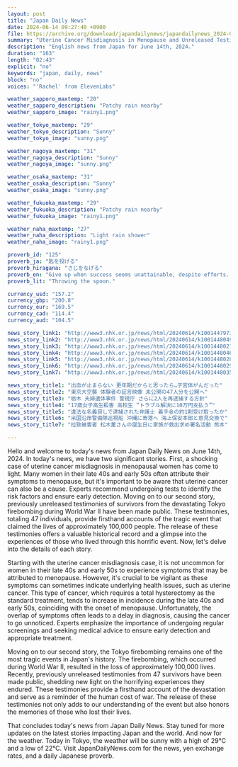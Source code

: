 ```yaml
---
layout: post
title: "Japan Daily News"
date: 2024-06-14 09:27:40 +0900
file: https://archive.org/download/japandailynews/japandailynews_2024-06-14.mp3
summary: "Uterine Cancer Misdiagnosis in Menopause and Unreleased Testimonies of Tokyo Firebombing Survivors, & more…"
description: "English news from Japan for June 14th, 2024."
duration: "163"
length: "02:43"
explicit: "no"
keywords: "japan, daily, news"
block: "no"
voices: "'Rachel' from ElevenLabs"

weather_sapporo_maxtemp: "20"
weather_sapporo_description: "Patchy rain nearby"
weather_sapporo_image: "rainy1.png"

weather_tokyo_maxtemp: "29"
weather_tokyo_description: "Sunny"
weather_tokyo_image: "sunny.png"

weather_nagoya_maxtemp: "31"
weather_nagoya_description: "Sunny"
weather_nagoya_image: "sunny.png"

weather_osaka_maxtemp: "31"
weather_osaka_description: "Sunny"
weather_osaka_image: "sunny.png"

weather_fukuoka_maxtemp: "29"
weather_fukuoka_description: "Patchy rain nearby"
weather_fukuoka_image: "rainy1.png"

weather_naha_maxtemp: "27"
weather_naha_description: "Light rain shower"
weather_naha_image: "rainy1.png"

proverb_id: "125"
proverb_ja: "匙を投げる"
proverb_hiragana: "さじをなげる"
proverb_en: "Give up when success seems unattainable, despite efforts. Throw in the towel."
proverb_lit: "Throwing the spoon."

currency_usd: "157.2"
currency_gbp: "200.8"
currency_eur: "169.5"
currency_cad: "114.4"
currency_aud: "104.5"

news_story_link1: "http://www3.nhk.or.jp/news/html/20240614/k10014479731000.html"
news_story_link2: "http://www3.nhk.or.jp/news/html/20240614/k10014480491000.html"
news_story_link3: "http://www3.nhk.or.jp/news/html/20240614/k10014480271000.html"
news_story_link4: "http://www3.nhk.or.jp/news/html/20240614/k10014480461000.html"
news_story_link5: "http://www3.nhk.or.jp/news/html/20240614/k10014480281000.html"
news_story_link6: "http://www3.nhk.or.jp/news/html/20240614/k10014480291000.html"
news_story_link7: "http://www3.nhk.or.jp/news/html/20240614/k10014480351000.html"

news_story_title1: "出血が止まらない 更年期だからと思ったら…子宮体がんだった"
news_story_title2: "東京大空襲 体験者の証言映像 未公開の47人分を公開へ"
news_story_title3: "栃木 夫婦遺体事件 警視庁 さらに2人を再逮捕する方針"
news_story_title4: "17歳女子高生殺害 高校生 “トラブル解決に10万円支払う”"
news_story_title5: "違法な名義貸しで逮捕された弁護士 着手金の約1割受け取ったか"
news_story_title6: "米国沿岸警備隊巡視船 沖縄に寄港へ 海上保安本部と意見交換で"
news_story_title7: "拉致被害者 松木薫さんの誕生日に家族が救出求め署名活動 熊本"

---
```


Hello and welcome to today's news from Japan Daily News on June 14th, 2024. In today's news, we have two significant stories. First, a shocking case of uterine cancer misdiagnosis in menopausal women has come to light. Many women in their late 40s and early 50s often attribute their symptoms to menopause, but it's important to be aware that uterine cancer can also be a cause. Experts recommend undergoing tests to identify the risk factors and ensure early detection. Moving on to our second story, previously unreleased testimonies of survivors from the devastating Tokyo firebombing during World War II have been made public. These testimonies, totaling 47 individuals, provide firsthand accounts of the tragic event that claimed the lives of approximately 100,000 people. The release of these testimonies offers a valuable historical record and a glimpse into the experiences of those who lived through this horrific event. Now, let's delve into the details of each story.

Starting with the uterine cancer misdiagnosis case, it is not uncommon for women in their late 40s and early 50s to experience symptoms that may be attributed to menopause. However, it's crucial to be vigilant as these symptoms can sometimes indicate underlying health issues, such as uterine cancer. This type of cancer, which requires a total hysterectomy as the standard treatment, tends to increase in incidence during the late 40s and early 50s, coinciding with the onset of menopause. Unfortunately, the overlap of symptoms often leads to a delay in diagnosis, causing the cancer to go unnoticed. Experts emphasize the importance of undergoing regular screenings and seeking medical advice to ensure early detection and appropriate treatment.

Moving on to our second story, the Tokyo firebombing remains one of the most tragic events in Japan's history. The firebombing, which occurred during World War II, resulted in the loss of approximately 100,000 lives. Recently, previously unreleased testimonies from 47 survivors have been made public, shedding new light on the horrifying experiences they endured. These testimonies provide a firsthand account of the devastation and serve as a reminder of the human cost of war. The release of these testimonies not only adds to our understanding of the event but also honors the memories of those who lost their lives.

That concludes today's news from Japan Daily News. Stay tuned for more updates on the latest stories impacting Japan and the world. And now for the weather. Today in Tokyo, the weather will be sunny with a high of 29°C and a low of 22°C.  Visit JapanDailyNews.com for the news, yen exchange rates, and a daily Japanese proverb.
